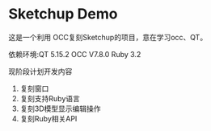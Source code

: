 # Sketchup Demo

这是一个利用 OCC复刻Sketchup的项目，意在学习occ、QT。

依赖环境:QT 5.15.2   OCC V7.8.0   Ruby  3.2

现阶段计划开发内容

1. 复刻窗口
2. 复刻支持Ruby语言
3. 复刻3D模型显示编辑操作
4. 复刻Ruby相关API